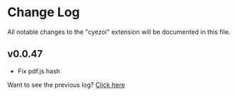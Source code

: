 # Change Log

All notable changes to the "cyezoi" extension will be documented in this file.

## v0.0.47

- Fix pdf.js hash

Want to see the previous log? [Click here](https://github.com/CYEZOI/cyezoi-helper/commits/main/CHANGELOG.md)
